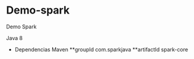# Demo-spark
Demo Spark

Java 8

* Dependencias Maven
    **groupId
    com.sparkjava
    **artifactId
    spark-core
